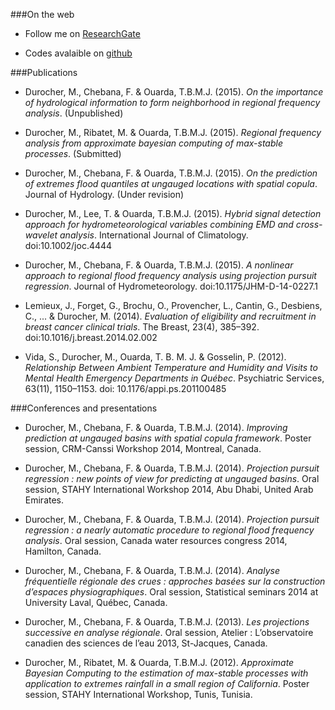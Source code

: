 <!-- Section -->
###On the web

- Follow me on [ResearchGate](http://www.researchgate.net/profile/Martin_Durocher)

- Codes avalaible on [github](https://github.com/martindurocher)

###Publications
- Durocher, M., Chebana, F. & Ouarda, T.B.M.J. (2015). *On the importance of hydrological information to form neighborhood in regional frequency analysis*. (Unpublished)

- Durocher, M., Ribatet, M. & Ouarda, T.B.M.J. (2015). *Regional frequency analysis from approximate bayesian computing of max-stable processes*. (Submitted)

- Durocher, M., Chebana, F. & Ouarda, T.B.M.J. (2015). *On the prediction of extremes flood quantiles at ungauged locations with spatial copula*. Journal of Hydrology. (Under revision)

- Durocher, M., Lee, T. & Ouarda, T.B.M.J. (2015). *Hybrid signal detection approach for hydrometeorological variables combining EMD and cross-wavelet analysis*. International Journal of Climatology. doi:10.1002/joc.4444

- Durocher, M., Chebana, F. & Ouarda, T.B.M.J. (2015). *A nonlinear approach to regional flood frequency analysis using projection pursuit regression*. Journal of Hydrometeorology. doi:10.1175/JHM-D-14-0227.1 

- Lemieux, J., Forget, G., Brochu, O., Provencher, L., Cantin, G., Desbiens, C., ... & Durocher, M. (2014). *Evaluation of eligibility and recruitment in breast cancer clinical trials*. The Breast, 23(4), 385–392. doi:10.1016/j.breast.2014.02.002

- Vida, S., Durocher, M., Ouarda, T. B. M. J. & Gosselin, P. (2012). *Relationship Between Ambient Temperature and Humidity and Visits to Mental Health Emergency Departments in Québec*. Psychiatric Services, 63(11), 1150–1153. doi: 10.1176/appi.ps.201100485
 
###Conferences and presentations

- Durocher, M., Chebana, F. & Ouarda, T.B.M.J. (2014). *Improving prediction at ungauged basins with spatial copula framework*. Poster session, CRM-Canssi Workshop 2014, Montreal, Canada.

- Durocher, M., Chebana, F. & Ouarda, T.B.M.J. (2014). *Projection pursuit regression : new points of view for predicting at ungauged basins*. Oral session, STAHY International Workshop 2014, Abu Dhabi, United Arab Emirates.

- Durocher, M., Chebana, F. & Ouarda, T.B.M.J. (2014). *Projection pursuit regression : a nearly automatic procedure to regional flood frequency analysis*. Oral session, Canada water resources congress 2014, Hamilton, Canada.

- Durocher, M., Chebana, F. & Ouarda, T.B.M.J. (2014). *Analyse fréquentielle régionale des crues : approches basées sur la construction d’espaces physiographiques*. Oral session, Statistical seminars 2014 at University Laval, Québec, Canada.

- Durocher, M., Chebana, F. & Ouarda, T.B.M.J. (2013). *Les projections successive en analyse régionale*. Oral session, Atelier : L’observatoire canadien des sciences de l’eau 2013, St-Jacques, Canada.

- Durocher, M., Ribatet, M. & Ouarda, T.B.M.J. (2012). *Approximate Bayesian Computing to the estimation of max-stable processes with application to extremes rainfall in a small region of California*. Poster session, STAHY International Workshop, Tunis, Tunisia.
